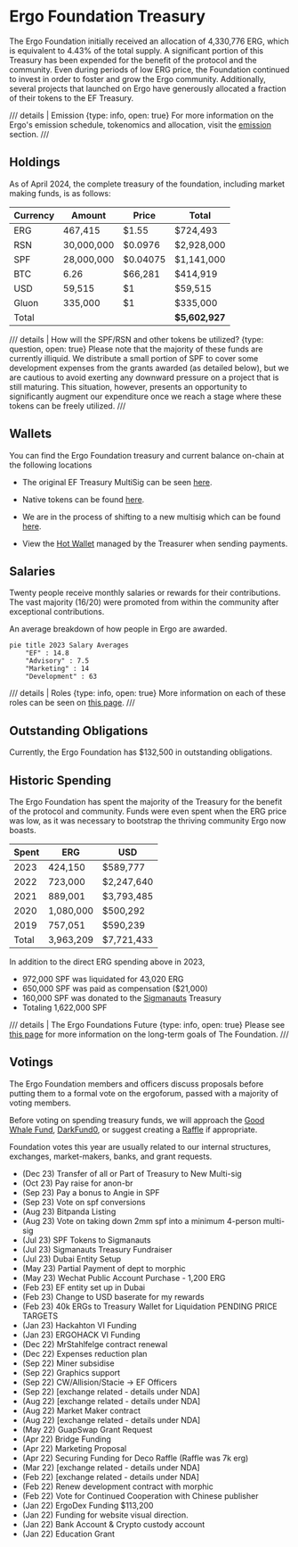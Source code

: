 # Ergo Foundation Treasury

The Ergo Foundation initially received an allocation of 4,330,776 ERG, which is equivalent to 4.43% of the total supply. A significant portion of this Treasury has been expended for the benefit of the protocol and the community. Even during periods of low ERG price, the Foundation continued to invest in order to foster and grow the Ergo community. Additionally, several projects that launched on Ergo have generously allocated a fraction of their tokens to the EF Treasury. 



/// details | Emission
     {type: info, open: true}
For more information on the Ergo's emission schedule, tokenomics and allocation, visit the [emission](emission.md) section. 
///


## Holdings

As of April 2024, the complete treasury of the foundation, including market making funds, is as follows:


| Currency | Amount | Price | Total |
|-------|---------------|---|---|
| ERG   | 467,415    | $1.55 | $724,493 |
| RSN   | 30,000,000 | $0.0976 | $2,928,000 |
| SPF   | 28,000,000 | $0.04075 | $1,141,000 |
| BTC   | 6.26       | $66,281 | $414,919 |
| USD   | 59,515     | $1 | $59,515 |
| Gluon | 335,000    | $1 | $335,000 |
| Total |  | | **$5,602,927** |

/// details | How will the SPF/RSN and other tokens be utilized? 
     {type: question, open: true}
Please note that the majority of these funds are currently illiquid. We distribute a small portion of SPF to cover some development expenses from the grants awarded (as detailed below), but we are cautious to avoid exerting any downward pressure on a project that is still maturing. This situation, however, presents an opportunity to significantly augment our expenditure once we reach a stage where these tokens can be freely utilized.
///



## Wallets

You can find the Ergo Foundation treasury and current balance on-chain at the following locations

- The original EF Treasury MultiSig can be seen [here](https://ergexplorer.com/addresses#4L1ktFSzm3SH1UioDuUf5hyaraHird4D2dEACwQ1qHGjSKtA6KaNvSzRCZXZGf9jkfNAEC1SrYaZmCuvb2BKiXk5zW9xuvrXFT7FdNe2KqbymiZvo5UQLAm5jQY8ZBRhTZ4AFtZa1UF5nd4aofwPiL7YkJuyiL5hDHMZL1ZnyL746tHmRYMjAhCgE7d698dRhkdSeVy).
- Native tokens can be found [here](https://ergexplorer.com/addresses#2BggBDgr9n9geTKjCJBCEWMReb2i7wcocw7fjVd3QyM7qFMtmVHyoFr78kChAxGekJxUTZru2aMjyZKcVoPfHX5d12RqNrnEAgzGqUCoJ2zkCiiUURror6NJ6HYyPxxUf5qj5FdQXqJ2zFv1a8U9Lieib59S8mxpE2oLAPt7P5cyngAa5sVEHHKeJrKkpp2yfQH3kshujjPCCc6qv2StJkmbzDTqAcxTpjcB9voMhi1tCybU4ikxSJEoAKmr5mppSfVAB5zSpREYstCVU).
- We are in the process of shifting to a new multisig which can be found [here](https://ergexplorer.com/addresses#2BggBDgr9n9geTKjCJBCEWMReb2i7wcocw7fjVd3QyM7qFMtmVHyoFr78kChAxGekJxUTZru2aMjyZKcVoPfHX5d12RqNrnEAgzGqUCoJ2v9xCqmT75V5xdhT1JBqQbeRKJZT4XGMg7hZAqVvbMsQF26nkWRPqiCqPoKfy7GZw9zuvr15qaqbB2ZcZXaGTrvqDN2o15SRTJwvVADDx2inzrk3U25cdjFWYBc6ECKSjmYpPWL8fn4msxsBZKNiGbP8vDrYWqQuPtMwJ5Ag).

- View the [Hot Wallet](https://ergexplorer.com/addresses#9g1ReLmsbGevkTjfPGMdRMoFRdrAVskZVmSBpaEdVW2DfG4HDWm) managed by the Treasurer when sending payments.



## Salaries

Twenty people receive monthly salaries or rewards for their contributions. The vast majority (16/20) were promoted from within the community after exceptional contributions. 

An average breakdown of how people in Ergo are awarded.

``` mermaid
pie title 2023 Salary Averages
    "EF" : 14.8
    "Advisory" : 7.5
    "Marketing" : 14
    "Development" : 63
```

/// details | Roles
     {type: info, open: true}
More information on each of these roles can be seen on [this page](ergo-foundation.md).
///


## Outstanding Obligations

Currently, the Ergo Foundation has $132,500 in outstanding obligations.



## Historic Spending

The Ergo Foundation has spent the majority of the Treasury for the benefit of the protocol and community. Funds were even spent when the ERG price was low, as it was necessary to bootstrap the thriving community Ergo now boasts.

<!--TODO: Yearly figures don't add up to total difference between total allocation & spending, 90k difference, probably missed a tx -->

| Spent | ERG | USD |
|---|---|---|
| 2023  | 424,150 | $589,777 |
| 2022  | 723,000 | $2,247,640 |
| 2021  | 889,001 | $3,793,485 |
| 2020  | 1,080,000 | $500,292 |
| 2019 | 757,051 | $590,239 |
| Total | 3,963,209 | $7,721,433 |

In addition to the direct ERG spending above in 2023, 

- 972,000 SPF was liquidated for 43,020 ERG 
- 650,000 SPF was paid as compensation ($21,000)
- 160,000 SPF was donated to the [Sigmanauts](sigmanauts.md) Treasury
- Totaling 1,622,000 SPF 




/// details | The Ergo Foundations Future
     {type: info, open: true}
Please see [this page](ef-future.md) for more information on the long-term goals of The Foundation.
///


## Votings

The Ergo Foundation members and officers discuss proposals before putting them to a formal vote on the ergoforum, passed with a majority of voting members.

Before voting on spending treasury funds, we will approach the [Good Whale Fund](https://ergoplatform.org/en/blog/2021-11-02-good-whales-grant-fund/), [DarkFund0](https://www.ergoforum.org/t/darkfund0-zk-fund-for-privacy-applications/398), or suggest creating a [Raffle](https://ergoraffle.com/) if appropriate.

Foundation votes this year are usually related to our internal structures, exchanges, market-makers, banks, and grant requests.

- (Dec 23) Transfer of all or Part of Treasury to New Multi-sig
- (Oct 23) Pay raise for anon-br
- (Sep 23) Pay a bonus to Angie in SPF
- (Sep 23) Vote on spf conversions
- (Aug 23) Bitpanda Listing
- (Aug 23) Vote on taking down 2mm spf into a minimum 4-person multi-sig
- (Jul 23) SPF Tokens to Sigmanauts
- (Jul 23) Sigmanauts Treasury Fundraiser
- (Jul 23) Dubai Entity Setup
- (May 23) Partial Payment of dept to morphic
- (May 23) Wechat Public Account Purchase - 1,200 ERG
- (Feb 23) EF entity set up in Dubai
- (Feb 23) Change to USD baserate for my rewards
- (Feb 23) 40k ERGs to Treasury Wallet for Liquidation PENDING PRICE TARGETS
- (Jan 23) Hackahton VI Funding
- (Jan 23) ERGOHACK VI Funding
- (Dec 22) MrStahlfelge contract renewal
- (Dec 22) Expenses reduction plan
- (Sep 22) Miner subsidise
- (Sep 22) Graphics support
- (Sep 22) CW/Allision/Stacie -> EF Officers
- (Sep 22) [exchange related - details under NDA]
- (Aug 22) [exchange related - details under NDA]
- (Aug 22) Market Maker contract
- (Aug 22) [exchange related - details under NDA]
- (May 22) GuapSwap Grant Request
- (Apr 22) Bridge Funding
- (Apr 22) Marketing Proposal
- (Apr 22) Securing Funding for Deco Raffle (Raffle was 7k erg)
- (Mar 22) [exchange related - details under NDA]
- (Feb 22) [exchange related - details under NDA]
- (Feb 22) Renew development contract with morphic
- (Feb 22) Vote for Continued Cooperation with Chinese publisher
- (Jan 22) ErgoDex Funding  $113,200
- (Jan 22) Funding for website visual direction.
- (Jan 22) Bank Account & Crypto custody account
- (Jan 22) Education Grant
